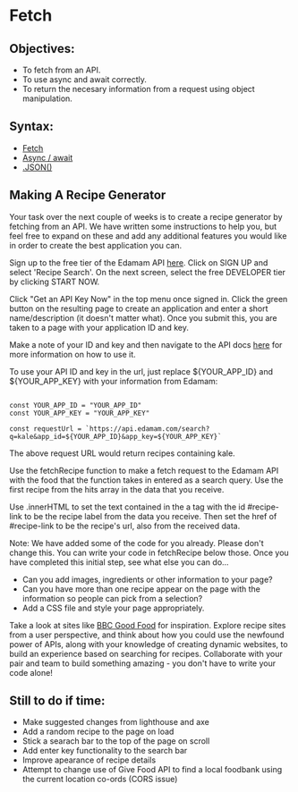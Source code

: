 # Fetch

## Objectives:

- To fetch from an API.
- To use async and await correctly.
- To return the necesary information from a request using object manipulation.

## Syntax:

- [Fetch](https://developer.mozilla.org/en-US/docs/Web/API/Fetch_API/Using_Fetch)
- [Async / await](https://developer.mozilla.org/en-US/docs/Learn/JavaScript/Asynchronous/Async_await)
- [.JSON()](https://developer.mozilla.org/en-US/docs/Learn/JavaScript/Objects/JSON)

## Making A Recipe Generator

Your task over the next couple of weeks is to create a recipe generator by fetching from an API. We have written some instructions to help you, but feel free to expand on these and add any additional features you would like in order to create the best application you can.

Sign up to the free tier of the Edamam API [here](https://developer.edamam.com/). Click on SIGN UP and select 'Recipe Search'. On the next screen, select the free DEVELOPER tier by clicking START NOW.

Click "Get an API Key Now" in the top menu once signed in. Click the green button on the resulting page to create an application and enter a short name/description (it doesn't matter what). Once you submit this, you are taken to a page with your application ID and key.

Make a note of your ID and key and then navigate to the API docs [here](https://developer.edamam.com/edamam-docs-recipe-api) for more information on how to use it.

To use your API ID and key in the url, just replace ${YOUR_APP_ID} and ${YOUR_APP_KEY} with your information from Edamam:

```

const YOUR_APP_ID = "YOUR_APP_ID"
const YOUR_APP_KEY = "YOUR_APP_KEY"

const requestUrl = `https://api.edamam.com/search?q=kale&app_id=${YOUR_APP_ID}&app_key=${YOUR_APP_KEY}`

```

The above request URL would return recipes containing kale.

Use the fetchRecipe function to make a fetch request to the Edamam API with the food that the function takes in entered as a search query. Use the first recipe from the hits array in the data that you receive.

Use .innerHTML to set the text contained in the a tag with the id #recipe-link to be the recipe label from the data you receive. Then set the href of #recipe-link to be the recipe's url, also from the received data.

Note: We have added some of the code for you already. Please don't change this. You can write your code in fetchRecipe below those. Once you have completed this initial step, see what else you can do...

- Can you add images, ingredients or other information to your page?
- Can you have more than one recipe appear on the page with the information so people can pick from a selection?
- Add a CSS file and style your page appropriately.

Take a look at sites like [BBC Good Food](https://www.bbcgoodfood.com/) for inspiration. Explore recipe sites from a user perspective, and think about how you could use the newfound power of APIs, along with your knowledge of creating dynamic websites, to build an experience based on searching for recipes. Collaborate with your pair and team to build something amazing - you don't have to write your code alone!

## Still to do if time:
- Make suggested changes from lighthouse and axe
- Add a random recipe to the page on load
- Stick a searach bar to the top of the page on scroll
- Add enter key functionality to the search bar
- Improve apearance of recipe details
- Attempt to change use of Give Food API to find a local foodbank using the current location co-ords (CORS issue)
